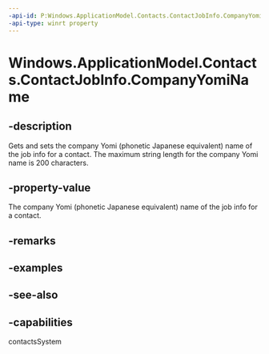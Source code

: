 ```yaml
---
-api-id: P:Windows.ApplicationModel.Contacts.ContactJobInfo.CompanyYomiName
-api-type: winrt property
---
```


<!-- Property syntax
public string CompanyYomiName { get;  set; }
-->

# Windows.ApplicationModel.Contacts.ContactJobInfo.CompanyYomiName

## -description
Gets and sets the company Yomi (phonetic Japanese equivalent) name of the job info for a contact. The maximum string length for the company Yomi name is 200 characters.

## -property-value
The company Yomi (phonetic Japanese equivalent) name of the job info for a contact.

## -remarks

## -examples

## -see-also

## -capabilities
contactsSystem
